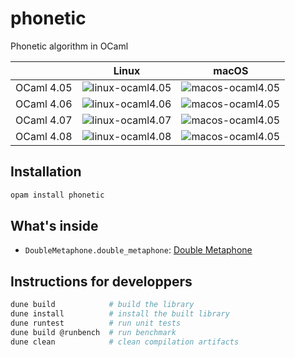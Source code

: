 # phonetic

Phonetic algorithm in OCaml

|            | Linux              | macOS              |
| ---:       | :---:              | :---:              |
| OCaml 4.05 | ![linux-ocaml4.05] | ![macos-ocaml4.05] |
| OCaml 4.06 | ![linux-ocaml4.06] | ![macos-ocaml4.05] |
| OCaml 4.07 | ![linux-ocaml4.07] | ![macos-ocaml4.05] |
| OCaml 4.08 | ![linux-ocaml4.08] | ![macos-ocaml4.05] |

[linux-ocaml4.05]:https://travis-matrix-badges.herokuapp.com/repos/geneweb/phonetic/branches/master/1
[linux-ocaml4.06]:https://travis-matrix-badges.herokuapp.com/repos/geneweb/phonetic/branches/master/2
[linux-ocaml4.07]:https://travis-matrix-badges.herokuapp.com/repos/geneweb/phonetic/branches/master/3
[linux-ocaml4.08]:https://travis-matrix-badges.herokuapp.com/repos/geneweb/phonetic/branches/master/4
[macos-ocaml4.05]:https://travis-matrix-badges.herokuapp.com/repos/geneweb/phonetic/branches/master/5
[macos-ocaml4.06]:https://travis-matrix-badges.herokuapp.com/repos/geneweb/phonetic/branches/master/6
[macos-ocaml4.07]:https://travis-matrix-badges.herokuapp.com/repos/geneweb/phonetic/branches/master/7
[macos-ocaml4.08]:https://travis-matrix-badges.herokuapp.com/repos/geneweb/phonetic/branches/master/8

## Installation

```bash
opam install phonetic
```

## What's inside

- `DoubleMetaphone.double_metaphone`:
  [Double Metaphone](https://en.wikipedia.org/wiki/Metaphone#Double_Metaphone)

## Instructions for developpers

```bash
dune build            # build the library
dune install          # install the built library
dune runtest          # run unit tests
dune build @runbench  # run benchmark
dune clean            # clean compilation artifacts
```
